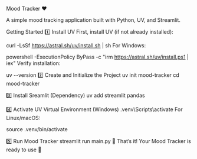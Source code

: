 Mood Tracker ❤️

A simple mood tracking application built with Python, UV, and Streamlit.


Getting Started
1️⃣ Install UV
First, install UV (if not already installed):


curl -LsSf https://astral.sh/uv/install.sh | sh
For Windows:


powershell -ExecutionPolicy ByPass -c "irm https://astral.sh/uv/install.ps1 | iex"
Verify installation:


uv --version
2️⃣ Create and Initialize the Project
uv init mood-tracker
cd mood-tracker

3️⃣ Install Sreamlit (Dependency)
uv add streamlit pandas

4️⃣ Activate UV Virtual Environment (Windows)
.venv\Scripts\activate
For Linux/macOS:

source .venv/bin/activate

5️⃣ Run Mood Tracker
streamlit run main.py
🎉 That’s it! Your Mood Tracker is ready to use 🚀
